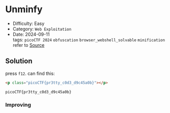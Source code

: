 # Unminfy
- Difficulty: Easy
- Category: `Web Exploitation`   
- Date: 2024-09-11  
tags: `picoCTF 2024` `obfuscation` `browser_webshell_solvable` `minification`  
refer to [Source](https://play.picoctf.org/practice/challenge/426)

## Solution
press `f12`. can find this:
``` html
<p class="picoCTF{pr3tty_c0d3_d9c45a0b}"></p>
```
``` plain
picoCTF{pr3tty_c0d3_d9c45a0b}
```

### Improving

